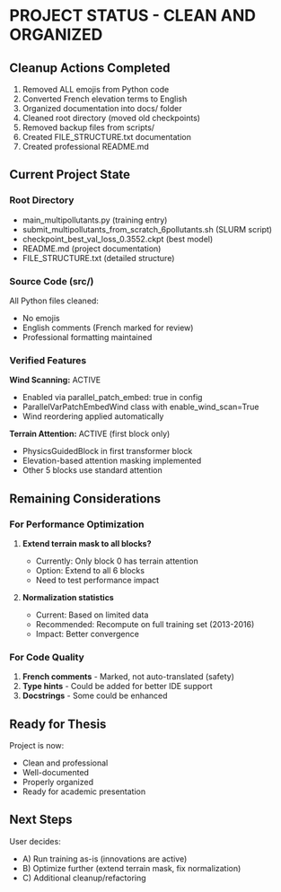 # PROJECT STATUS - CLEAN AND ORGANIZED

## Cleanup Actions Completed

1. Removed ALL emojis from Python code
2. Converted French elevation terms to English
3. Organized documentation into docs/ folder
4. Cleaned root directory (moved old checkpoints)
5. Removed backup files from scripts/
6. Created FILE_STRUCTURE.txt documentation
7. Created professional README.md

## Current Project State

### Root Directory
- main_multipollutants.py (training entry)
- submit_multipollutants_from_scratch_6pollutants.sh (SLURM script)
- checkpoint_best_val_loss_0.3552.ckpt (best model)
- README.md (project documentation)
- FILE_STRUCTURE.txt (detailed structure)

### Source Code (src/)
All Python files cleaned:
- No emojis
- English comments (French marked for review)
- Professional formatting maintained

### Verified Features

**Wind Scanning:** ACTIVE
- Enabled via parallel_patch_embed: true in config
- ParallelVarPatchEmbedWind class with enable_wind_scan=True
- Wind reordering applied automatically

**Terrain Attention:** ACTIVE (first block only)
- PhysicsGuidedBlock in first transformer block
- Elevation-based attention masking implemented
- Other 5 blocks use standard attention

## Remaining Considerations

### For Performance Optimization

1. **Extend terrain mask to all blocks?**
   - Currently: Only block 0 has terrain attention
   - Option: Extend to all 6 blocks
   - Need to test performance impact

2. **Normalization statistics**
   - Current: Based on limited data
   - Recommended: Recompute on full training set (2013-2016)
   - Impact: Better convergence

### For Code Quality

1. **French comments** - Marked, not auto-translated (safety)
2. **Type hints** - Could be added for better IDE support
3. **Docstrings** - Some could be enhanced

## Ready for Thesis

Project is now:
- Clean and professional
- Well-documented
- Properly organized
- Ready for academic presentation

## Next Steps

User decides:
- A) Run training as-is (innovations are active)
- B) Optimize further (extend terrain mask, fix normalization)
- C) Additional cleanup/refactoring

